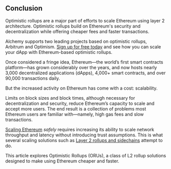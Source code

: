 ## Conclusion

Optimistic rollups are a major part of efforts to scale Ethereum using layer 2 architecture. Optimistic rollups build on Ethereum's security and decentralization while offering cheaper fees and faster transactions. 

Alchemy supports two leading projects based on optimistic rollups, Arbitrum and Optimism. [Sign up for free today](https://www.alchemy.com/?a=39dca3d5aa) and see how you can scale your dApp with Ethereum-based optimistic rollups. 

Once considered a fringe idea, Ethereum—the world’s first smart contracts platform—has grown considerably over the years, and now hosts nearly 3,000 decentralized applications (dApps), 4,000+ smart contracts, and over 90,000 transactions daily. 

But the increased activity on Ethereum has come with a cost: scalability.

Limits on block sizes and block times, although necessary for decentralization and security, reduce Ethereum’s capacity to scale and accept more users. The end result is a collection of problems most Ethereum users are familiar with—namely, high gas fees and slow transactions. 

[Scaling Ethereum](https://www.alchemy.com/overviews/ethereum-scaling-solutions) _safely_ requires increasing its ability to scale network throughput and latency without introducing trust assumptions. This is what several scaling solutions such as [Layer 2 rollups and sidechains](https://www.alchemy.com/overviews/sidechains-vs-layer2s) attempt to do. 

This article explores Optimistic Rollups (ORUs), a class of L2 rollup solutions designed to make using Ethereum cheaper and faster. 
